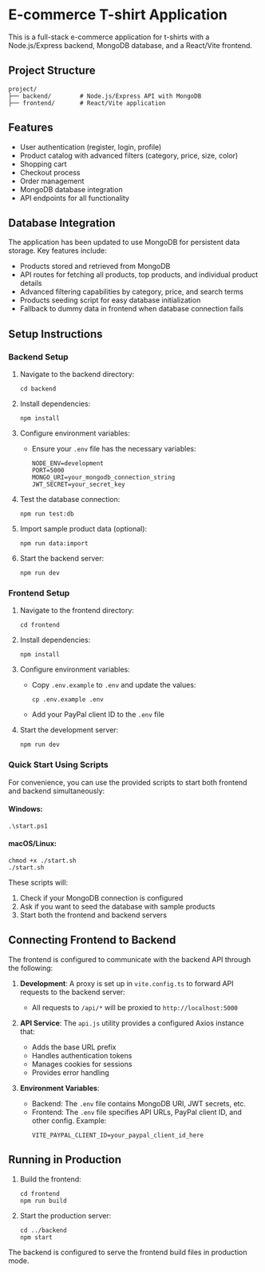 # E-commerce T-shirt Application

This is a full-stack e-commerce application for t-shirts with a Node.js/Express backend, MongoDB database, and a React/Vite frontend.

## Project Structure
```
project/
├── backend/        # Node.js/Express API with MongoDB
├── frontend/       # React/Vite application
```

## Features

- User authentication (register, login, profile)
- Product catalog with advanced filters (category, price, size, color)
- Shopping cart
- Checkout process
- Order management
- MongoDB database integration
- API endpoints for all functionality

## Database Integration

The application has been updated to use MongoDB for persistent data storage. Key features include:

- Products stored and retrieved from MongoDB
- API routes for fetching all products, top products, and individual product details
- Advanced filtering capabilities by category, price, and search terms
- Products seeding script for easy database initialization
- Fallback to dummy data in frontend when database connection fails

## Setup Instructions

### Backend Setup

1. Navigate to the backend directory:
   ```
   cd backend
   ```

2. Install dependencies:
   ```
   npm install
   ```

3. Configure environment variables:
   - Ensure your `.env` file has the necessary variables:
     ```
     NODE_ENV=development
     PORT=5000
     MONGO_URI=your_mongodb_connection_string
     JWT_SECRET=your_secret_key
     ```

4. Test the database connection:
   ```
   npm run test:db
   ```

5. Import sample product data (optional):
   ```
   npm run data:import
   ```

6. Start the backend server:
   ```
   npm run dev
   ```

### Frontend Setup

1. Navigate to the frontend directory:
   ```
   cd frontend
   ```

2. Install dependencies:
   ```
   npm install
   ```

3. Configure environment variables:
   - Copy `.env.example` to `.env` and update the values:
     ```
     cp .env.example .env
     ```
   - Add your PayPal client ID to the `.env` file

4. Start the development server:
   ```
   npm run dev
   ```

### Quick Start Using Scripts

For convenience, you can use the provided scripts to start both frontend and backend simultaneously:

#### Windows:
```
.\start.ps1
```

#### macOS/Linux:
```
chmod +x ./start.sh
./start.sh
```

These scripts will:
1. Check if your MongoDB connection is configured
2. Ask if you want to seed the database with sample products
3. Start both the frontend and backend servers

## Connecting Frontend to Backend

The frontend is configured to communicate with the backend API through the following:

1. **Development**: A proxy is set up in `vite.config.ts` to forward API requests to the backend server:
   - All requests to `/api/*` will be proxied to `http://localhost:5000`

2. **API Service**: The `api.js` utility provides a configured Axios instance that:
   - Adds the base URL prefix
   - Handles authentication tokens
   - Manages cookies for sessions
   - Provides error handling

3. **Environment Variables**:
   - Backend: The `.env` file contains MongoDB URI, JWT secrets, etc.
   - Frontend: The `.env` file specifies API URLs, PayPal client ID, and other config. Example:
     ```
     VITE_PAYPAL_CLIENT_ID=your_paypal_client_id_here
     ```

## Running in Production

1. Build the frontend:
   ```
   cd frontend
   npm run build
   ```

2. Start the production server:
   ```
   cd ../backend
   npm start
   ```

The backend is configured to serve the frontend build files in production mode.
